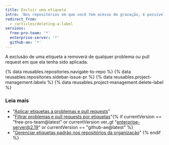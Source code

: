 ```yaml
---
title: Excluir uma etiqueta
intro: 'Nos repositórios em que você tem acesso de gravação, é possível excluir um rótulo se você já não precisa mais classificar problemas ou pull requests.'
redirect_from:
  - /articles/deleting-a-label
versions:
  free-pro-team: '*'
  enterprise-server: '*'
  github-ae: '*'
---
```


A exclusão de uma etiqueta a removerá de qualquer problema ou pull request em que ela tenha sido aplicada.

{% data reusables.repositories.navigate-to-repo %}
{% data reusables.repositories.sidebar-issue-pr %}
{% data reusables.project-management.labels %}
{% data reusables.project-management.delete-label %}

### Leia mais

- "[Aplicar etiquetas a problemas e pull requests](/articles/applying-labels-to-issues-and-pull-requests)"
- "[Filtrar problemas e pull requests por etiquetas](/articles/filtering-issues-and-pull-requests-by-labels)"{% if currentVersion == "free-pro-team@latest" or currentVersion ver_gt "enterprise-server@2.19" or currentVersion == "github-ae@latest" %}
- "[Gerenciar etiquetas padrão nos repositórios da organização](/articles/managing-default-labels-for-repositories-in-your-organization)"
{% endif %}
